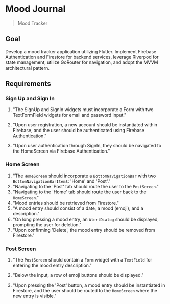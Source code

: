 # Mood Journal

> Mood Tracker

## Goal

Develop a mood tracker application utilizing Flutter. Implement Firebase Authentication and Firestore for backend services, leverage Riverpod for state management, utilize GoRouter for navigation, and adopt the MVVM architectural pattern.

## Requirements

### Sign Up and Sign In

1. "The SignUp and SignIn widgets must incorporate a Form with two TextFormField widgets for email and password input."

2. "Upon user registration, a new account should be instantiated within Firebase, and the user should be authenticated using Firebase Authentication."

3. "Upon user authentication through SignIn, they should be navigated to the HomeScreen via Firebase Authentication."

### Home Screen

1. "The `HomeScreen` should incorporate a `BottomNavigationBar` with two `BottomNavigationBarItem`s: 'Home' and 'Post'."
2. "Navigating to the 'Post' tab should route the user to the `PostScreen`."
3. "Navigating to the 'Home' tab should route the user back to the `HomeScreen`."
4. "Mood entries should be retrieved from Firestore."
5. "A mood entry should consist of a date, a mood (emoji), and a description."
6. "On long pressing a mood entry, an `AlertDialog` should be displayed, prompting the user for deletion."
7. "Upon confirming 'Delete', the mood entry should be removed from Firestore."

### Post Screen

1. "The `PostScreen` should contain a `Form` widget with a `TextField` for entering the mood entry description."

2. "Below the input, a row of emoji buttons should be displayed."

3. "Upon pressing the 'Post' button, a mood entry should be instantiated in Firestore, and the user should be routed to the `HomeScreen` where the new entry is visible."
